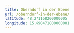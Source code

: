 ```yaml
---
title: Oberndorf in der Ebene
url: /oberndorf-in-der-ebene/
latitude: 48.271168200000005
longitude: 15.690471800000001
---
```

